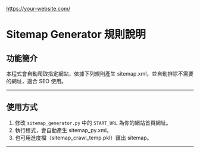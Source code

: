 https://your-website.com/
# Sitemap Generator 規則說明

## 功能簡介
本程式會自動爬取指定網站，依據下列規則產生 sitemap.xml，並自動排除不需要的網址，適合 SEO 使用。

---

## 使用方式
1. 修改 `sitemap_generator.py` 中的 `START_URL` 為你的網站首頁網址。
2. 執行程式，會自動產生 sitemap_py.xml。
3. 也可用進度檔（sitemap_crawl_temp.pkl）匯出 sitemap。

---
